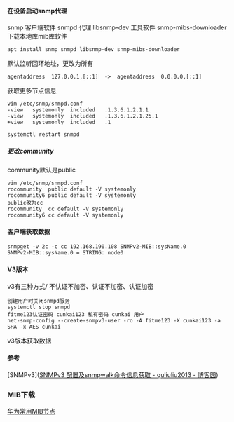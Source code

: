 #### 在设备启动snmp代理

snmp 客户端软件  snmpd 代理  libsnmp-dev 工具软件  snmp-mibs-downloader 下载本地库mib库软件
```
apt install snmp snmpd libsnmp-dev snmp-mibs-downloader
```

默认监听回环地址，更改为所有
```
agentaddress  127.0.0.1,[::1]  ->  agentaddress  0.0.0.0,[::1]
```

获取更多节点信息
```
vim /etc/snmp/snmpd.conf
-view   systemonly  included   .1.3.6.1.2.1.1    
-view   systemonly  included   .1.3.6.1.2.1.25.1 
+view   systemonly  included   .1                 

systemctl restart snmpd
```

##### 更改community

community默认是public
```
vim /etc/snmp/snmpd.conf
rocommunity  public default -V systemonly
rocommunity6 public default -V systemonly
public改为cc
rocommunity  cc default -V systemonly
rocommunity6 cc default -V systemonly

```


#### 客户端获取数据
```
snmpget -v 2c -c cc 192.168.190.108 SNMPv2-MIB::sysName.0                               
SNMPv2-MIB::sysName.0 = STRING: node0
```


#### V3版本

v3有三种方式/ 不认证不加密、认证不加密、认证加密
```
创建用户时关闭snmpd服务
systemctl stop snmpd
fitme123认证密码 cunkai123 私有密码 cunkai 用户
net-snmp-config --create-snmpv3-user -ro -A fitme123 -X cunkai123 -a SHA -x AES cunkai
```

v3版本获取数据

#### 参考

[SNMPv3]([SNMPv3 配置及snmpwalk命令信息获取 - quliuliu2013 - 博客园](https://www.cnblogs.com/quliuliu2013/p/10056933.html))


### MIB下载
[华为常用MIB节点](https://support.huawei.com/enterprise/zh/doc/EDOC1100035605/ee5270d1)

